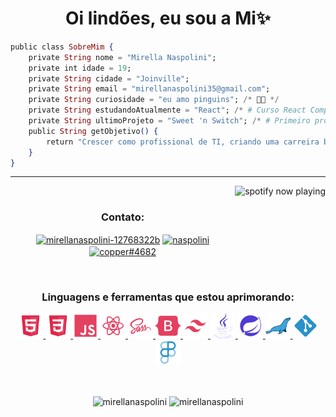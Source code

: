 <h1 align="center">Oi lindões, eu sou a Mi✨</h1>

```elixir
public class SobreMim {
	private String nome = "Mirella Naspolini";
	private int idade = 19;
	private String cidade = "Joinville";
	private String email = "mirellanaspolini35@gmail.com";
	private String curiosidade = "eu amo pinguins"; /* 🐧💕 */
	private String estudandoAtualmente = "React"; /* # Curso React Completo - Origamid */
	private String ultimoProjeto = "Sweet 'n Switch"; /* # Primeiro projeto em React */
	public String getObjetivo() {
		return "Crescer como profissional de TI, criando uma carreira bem sucedida";
	}
}
```

<hr>

<img align="right" height="115px" src="https://novatorem-ft2qr44uy-mirellanaspolini.vercel.app/api/spotify/?background_color=191622&border_color=ffffff" alt="spotify now playing"/>

<br> 

<h3 align="center"> Contato: </h3>  
<p align="center">  
<a href="https://linkedin.com/in/mirellanaspolini-12768322b" target="blank"><img align="center" src="https://img.shields.io/badge/LinkedIn-0077B5?style=for-the-badge&logo=linkedin&logoColor=white" alt="mirellanaspolini-12768322b"  /></a>  
<a href="https://instagram.com/naspolini" target="blank"><img align="center" src="https://img.shields.io/badge/Instagram-E4405F?style=for-the-badge&logo=instagram&logoColor=white" alt="naspolini"/></a>  
<a href="https://discord.gg/copper#4682" target="blank"><img align="center" src="https://img.shields.io/badge/Discord-4F3AD4?style=for-the-badge&logo=discord&logoColor=white" alt="copper#4682"/></a>  
</p> 

<br>
  
<h3 align="center">Linguagens e ferramentas que estou aprimorando:</h3>  
<p align="center"> 
<a href="https://www.w3.org/html/" target="_blank" rel="noreferrer"> <img src="https://github.com/mirellanaspolini/tecnology-icons/blob/main/html.svg" alt="html5" width="40" height="40"/> </a> 
<a href="https://www.w3schools.com/css/" target="_blank" rel="noreferrer"> <img src="https://github.com/mirellanaspolini/tecnology-icons/blob/main/css-logo.svg" alt="css3" width="40" height="40"/> </a> 
<a href="https://developer.mozilla.org/en-US/docs/Web/JavaScript" target="_blank" rel="noreferrer"> <img src="https://github.com/mirellanaspolini/tecnology-icons/blob/main/javascript.svg" alt="javascript" width="40" height="40"/> </a>
<a href="https://pt-br.reactjs.org" target="_blank" rel="noreferrer"> <img src="https://github.com/mirellanaspolini/tecnology-icons/blob/main/react.svg" alt="react" width="40" height="40"/> </a> 
<a href="https://sass-lang.com" target="_blank" rel="noreferrer"> <img src="https://github.com/mirellanaspolini/tecnology-icons/blob/main/sass.svg" alt="sass" width="40" height="40"/> </a> 
<a href="https://getbootstrap.com" target="_blank" rel="noreferrer"> <img src="https://github.com/mirellanaspolini/tecnology-icons/blob/main/bootstrap.svg" alt="bootstrap" width="40" height="40"/> </a> 
<a href="https://tailwindcss.com/" target="_blank" rel="noreferrer"> <img src="https://github.com/mirellanaspolini/tecnology-icons/blob/main/tailwind.svg" alt="tailwind" width="40" height="40"/> </a> 
<a href="https://www.java.com" target="_blank" rel="noreferrer"> <img src="https://github.com/mirellanaspolini/tecnology-icons/blob/main/java.svg" alt="java" width="40" height="40"/> </a> 
<a href="https://spring.io" target="_blank" rel="noreferrer"> <img src="https://github.com/mirellanaspolini/tecnology-icons/blob/main/springboot.svg" alt="git" width="40" height="40"/> </a> 
<a href="https://mariadb.org/" target="_blank" rel="noreferrer"> <img src="https://github.com/mirellanaspolini/tecnology-icons/blob/main/mariadb.svg" alt="mariadb" width="40" height="40"/> </a> 
<a href="https://git-scm.com/" target="_blank" rel="noreferrer"> <img src="https://github.com/mirellanaspolini/tecnology-icons/blob/main/git.svg" alt="git" width="40" height="40"/> </a> 
<a href="https://www.figma.com/" target="_blank" rel="noreferrer"> <img src="https://github.com/mirellanaspolini/tecnology-icons/blob/main/figma.svg" alt="figma" width="40" height="40"/> </a> 

</p>

<br/>  

<p align="center"><img align="center" height="150px" src="https://github-readme-stats.vercel.app/api/top-langs?username=mirellanaspolini&show_icons=true&locale=en&layout=compact&theme=omni" alt="mirellanaspolini"/> <img align="center" height="150px" src="https://github-readme-stats.vercel.app/api?username=mirellanaspolini&theme=omni" alt="mirellanaspolini" /></p>
